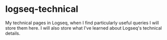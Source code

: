 # logseq-technical
My technical pages in Logseq, when I find particularly useful queries I will store them here. I will also store what I've learned about Logseq's technical details.
